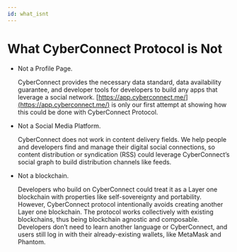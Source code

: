 ```yaml
---
id: what_isnt
---
```


# What CyberConnect Protocol is Not

- Not a Profile Page. 
  
  CyberConnect provides the necessary data standard, data availability guarantee, and developer tools for developers to build any apps that leverage a social network. [https://app.cyberconnect.me/](https://app.cyberconnect.me/) is only our first attempt at showing how this could be done with CyberConnect Protocol. 

- Not a Social Media Platform. 

  CyberConnect does not work in content delivery fields. We help people and developers find and manage their digital social connections, so content distribution or syndication (RSS) could leverage CyberConnect’s social graph to build distribution channels like feeds.

- Not a blockchain. 

  Developers who build on CyberConnect could treat it as a Layer one blockchain with properties like self-sovereignty and portability. However, CyberConnect protocol intentionally avoids creating another Layer one blockchain. The protocol works collectively with existing blockchains, thus being blockchain agnostic and composable. Developers don’t need to learn another language or CyberConnect, and users still log in with their already-existing wallets, like MetaMask and Phantom.

